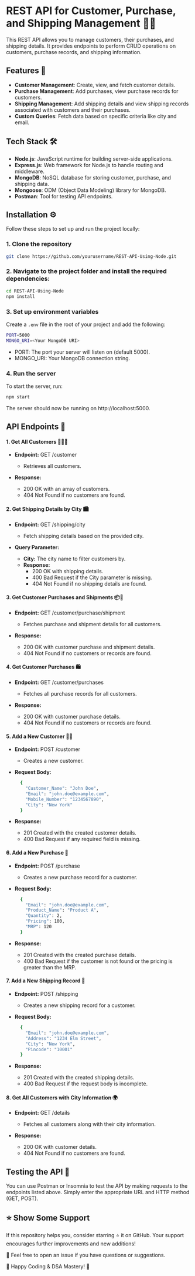 # REST API for Customer, Purchase, and Shipping Management 🚚💼

This REST API allows you to manage customers, their purchases, and shipping details. It provides endpoints to perform CRUD operations on customers, purchase records, and shipping information.

## Features 🌟

- **Customer Management**: Create, view, and fetch customer details.
- **Purchase Management**: Add purchases, view purchase records for customers.
- **Shipping Management**: Add shipping details and view shipping records associated with customers and their purchases.
- **Custom Queries**: Fetch data based on specific criteria like city and email.

## Tech Stack 🛠️

- **Node.js**: JavaScript runtime for building server-side applications.
- **Express.js**: Web framework for Node.js to handle routing and middleware.
- **MongoDB**: NoSQL database for storing customer, purchase, and shipping data.
- **Mongoose**: ODM (Object Data Modeling) library for MongoDB.
- **Postman**: Tool for testing API endpoints.

## Installation ⚙️

Follow these steps to set up and run the project locally:

### 1. Clone the repository

```bash
git clone https://github.com/yourusername/REST-API-Using-Node.git
```

### 2. Navigate to the project folder and install the required dependencies:
```bash
cd REST-API-Using-Node
npm install
```

### 3. Set up environment variables
Create a `.env` file in the root of your project and add the following:

```bash
PORT=5000
MONGO_URI=<Your MongoDB URI>
```
- PORT: The port your server will listen on (default 5000).
- MONGO_URI: Your MongoDB connection string.
### 4. Run the server
To start the server, run:

```bash
npm start
```
The server should now be running on http://localhost:5000.

## API Endpoints 📡

#### 1. Get All Customers 🧑‍🤝‍🧑
- **Endpoint:** GET /customer
  - Retrieves all customers.

- **Response:**
  - 200 OK with an array of customers.
  - 404 Not Found if no customers are found.
  
#### 2. Get Shipping Details by City 🏙️
- **Endpoint:** GET /shipping/city
  - Fetch shipping details based on the provided city.

- **Query Parameter:**

  - **City:** The city name to filter customers by.
  - **Response:**
    - 200 OK with shipping details.
    - 400 Bad Request if the City parameter is missing.
    - 404 Not Found if no shipping details are found.
  
#### 3. Get Customer Purchases and Shipments 📦🚚
- **Endpoint:** GET /customer/purchase/shipment
  - Fetches purchase and shipment details for all customers.

- **Response:**
  - 200 OK with customer purchase and shipment details.
  - 404 Not Found if no customers or records are found.
  
#### 4. Get Customer Purchases 🛍️
- **Endpoint:** GET /customer/purchases
  - Fetches all purchase records for all customers.

- **Response:**
  - 200 OK with customer purchase details.
  - 404 Not Found if no customers or records are found.
  
#### 5. Add a New Customer 🧑‍💼
- **Endpoint:** POST /customer
  - Creates a new customer.
- **Request Body:**

  ```bash
    {
      "Customer_Name": "John Doe",
      "Email": "john.doe@example.com",
      "Mobile_Number": "1234567890",
      "City": "New York"
    }
  ```

- **Response:**
  - 201 Created with the created customer details.
  - 400 Bad Request if any required field is missing.
  
#### 6. Add a New Purchase 🛒
- **Endpoint:** POST /purchase
  - Creates a new purchase record for a customer.

- **Request Body:**
  ```bash
    {
      "Email": "john.doe@example.com",
      "Product_Name": "Product A",
      "Quantity": 2,
      "Pricing": 100,
      "MRP": 120
    }
  ```

- **Response:**
  - 201 Created with the created purchase details.
  - 400 Bad Request if the customer is not found or the pricing is greater than the MRP.
  
#### 7. Add a New Shipping Record 🚚
- **Endpoint:** POST /shipping
  - Creates a new shipping record for a customer.

- **Request Body:**
  ```bash
    {
      "Email": "john.doe@example.com",
      "Address": "1234 Elm Street",
      "City": "New York",
      "Pincode": "10001"
    }
  ```

- **Response:**
  - 201 Created with the created shipping details.
  - 400 Bad Request if the request body is incomplete.

#### 8. Get All Customers with City Information 🌍
- **Endpoint:** GET /details
  - Fetches all customers along with their city information.

- **Response:**
  - 200 OK with customer details.
  - 404 Not Found if no customers are found.
  
## Testing the API 🧪
You can use Postman or Insomnia to test the API by making requests to the endpoints listed above. Simply enter the appropriate URL and HTTP method (GET, POST).

## ⭐ **Show Some Support**
If this repository helps you, consider starring ⭐ it on GitHub. Your support encourages further improvements and new additions!

📩 Feel free to open an issue if you have questions or suggestions.

🚀 Happy Coding & DSA Mastery! 🚀
